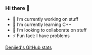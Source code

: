 ### Hi there 👋
- 🔭 I’m currently working on stuff
- 🌱 I’m currently learning C++
- 👯 I’m looking to collaborate on stuff
- ⚡ Fun fact: I have problems

[Deniied's GitHub stats](https://github-readme-stats.vercel.app/api?username=Deniied&theme=material-palenight)
